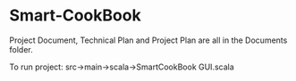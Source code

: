 # Smart-CookBook

Project Document, Technical Plan and Project Plan are all in the Documents folder.

To run project:
src->main->scala->SmartCookBook GUI.scala
